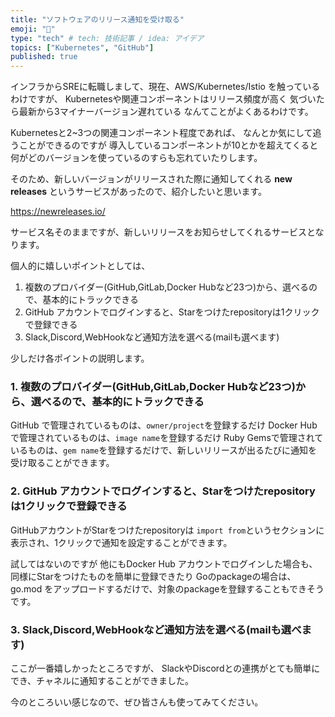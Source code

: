 ```yaml
---
title: "ソフトウェアのリリース通知を受け取る"
emoji: "🙌"
type: "tech" # tech: 技術記事 / idea: アイデア
topics: ["Kubernetes", "GitHub"]
published: true
---
```


インフラからSREに転職しまして、現在、AWS/Kubernetes/Istio を触っているわけですが、
Kubernetesや関連コンポーネントはリリース頻度が高く
気づいたら最新から3マイナーバージョン遅れている なんてことがよくあるわけです。

Kubernetesと2~3つの関連コンポーネント程度であれば、
なんとか気にして追うことができるのですが
導入しているコンポーネントが10とかを超えてくると
何がどのバージョンを使っているのすらも忘れていたりします。

そのため、新しいバージョンがリリースされた際に通知してくれる **new releases** というサービスがあったので、紹介したいと思います。

https://newreleases.io/

サービス名そのままですが、新しいリリースをお知らせしてくれるサービスとなります。

個人的に嬉しいポイントとしては、
1. 複数のプロバイダー(GitHub,GitLab,Docker Hubなど23つ)から、選べるので、基本的にトラックできる
2. GitHub アカウントでログインすると、Starをつけたrepositoryは1クリックで登録できる
3. Slack,Discord,WebHookなど通知方法を選べる(mailも選べます)

少しだけ各ポイントの説明します。

### 1. 複数のプロバイダー(GitHub,GitLab,Docker Hubなど23つ)から、選べるので、基本的にトラックできる

GitHub で管理されているものは、`owner/project`を登録するだけ
Docker Hubで管理されているものは、`image name`を登録するだけ
Ruby Gemsで管理されているものは、`gem name`を登録するだけで、新しいリリースが出るたびに通知を受け取ることができます。


### 2. GitHub アカウントでログインすると、Starをつけたrepositoryは1クリックで登録できる

GitHubアカウントがStarをつけたrepositoryは
`import from`というセクションに表示され、1クリックで通知を設定することができます。

試してはないのですが
他にもDocker Hub アカウントでログインした場合も、同様にStarをつけたものを簡単に登録できたり
Goのpackageの場合は、go.mod をアップロードするだけで、対象のpackageを登録することもできそうです。


### 3. Slack,Discord,WebHookなど通知方法を選べる(mailも選べます)

ここが一番嬉しかったところですが、
SlackやDiscordとの連携がとても簡単にでき、チャネルに通知することができました。


今のところいい感じなので、ぜひ皆さんも使ってみてください。
